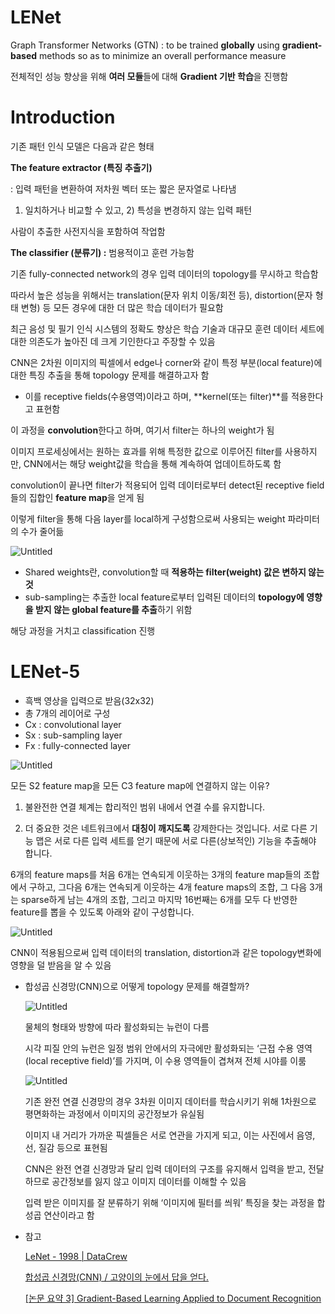 # LENet

Graph Transformer Networks (GTN) : to be trained **globally** using **gradient-based** methods so as to minimize an overall performance measure

전체적인 성능 향상을 위해 **여러 모듈**들에 대해 **Gradient 기반 학습**을 진행함

# Introduction

기존 패턴 인식 모델은 다음과 같은 형태

**The feature extractor (특징 추출기)**

: 입력 패턴을 변환하여 저차원 벡터 또는 짧은 문자열로 나타냄

1) 일치하거나 비교할 수 있고,  2) 특성을 변경하지 않는 입력 패턴

사람이 추출한 사전지식을 포함하여 작업함

**The classifier (분류기) :** 범용적이고 훈련 가능함

기존 fully-connected network의 경우 입력 데이터의 topology를 무시하고 학습함

따라서 높은 성능을 위해서는 translation(문자 위치 이동/회전 등), distortion(문자 형태 변형) 등 모든 경우에 대한 더 많은 학습 데이터가 필요함 

최근 음성 및 필기 인식 시스템의 정확도 향상은 학습 기술과 대규모 훈련 데이터 세트에 대한 의존도가 높아진 데 크게 기인한다고 주장할 수 있음

CNN은 2차원 이미지의 픽셀에서 edge나 corner와 같이 특정 부분(local feature)에 대한 특징 추출을 통해 topology 문제를 해결하고자 함

- 이를 receptive fields(수용영역)이라고 하며, **kernel(또는 filter)**를 적용한다고 표현함

이 과정을 **convolution**한다고 하며, 여기서 filter는 하나의 weight가 됨

이미지 프로세싱에서는 원하는 효과를 위해 특정한 값으로 이루어진 filter를 사용하지만, CNN에서는 해당 weight값을 학습을 통해 계속하여 업데이트하도록 함

convolution이 끝나면 filter가 적용되어 입력 데이터로부터 detect된 receptive field들의 집합인 **feature map**을 얻게 됨

이렇게 filter을 통해  다음 layer를 local하게 구성함으로써 사용되는 weight 파라미터의 수가 줄어듦

![Untitled](https://s3-us-west-2.amazonaws.com/secure.notion-static.com/7b89faf0-c3d9-4763-987a-3a6d9b84251e/Untitled.png)

- Shared weights란, convolution할 때 **적용하는 filter(weight) 값은 변하지 않는 것**
- sub-sampling는 추출한 local feature로부터 입력된 데이터의 **topology에 영향을 받지 않는 global feature를 추출**하기 위함

해당 과정을 거치고 classification 진행

# LENet-5

- 흑백 영상을 입력으로 받음(32x32)
- 총 7개의 레이어로 구성
- Cx : convolutional layer
- Sx : sub-sampling layer
- Fx : fully-connected layer

![Untitled](https://s3-us-west-2.amazonaws.com/secure.notion-static.com/38ab4254-3219-4f0f-a657-4c5c0ef833c9/Untitled.png)

모든 S2 feature map을 모든 C3 feature map에 연결하지 않는 이유? 

1) 불완전한 연결 체계는 합리적인 범위 내에서 연결 수를 유지합니다. 

2) 더 중요한 것은 네트워크에서 **대칭이 깨지도록** 강제한다는 것입니다. 서로 다른 기능 맵은 서로 다른 입력 세트를 얻기 때문에 서로 다른(상보적인) 기능을 추출해야 합니다.

6개의 feature maps를 처음 6개는 연속되게 이웃하는 3개의 feature map들의 조합에서 구하고, 그다음 6개는 연속되게 이웃하는 4개 feature maps의 조합, 그 다음 3개는 sparse하게 남는 4개의 조합, 그리고 마지막 16번째는 6개를 모두 다 반영한 feature를 뽑을 수 있도록 아래와 같이 구성합니다.

![Untitled](https://s3-us-west-2.amazonaws.com/secure.notion-static.com/805533c4-fa3b-4097-a2d5-8045231058ab/Untitled.png)

CNN이 적용됨으로써 입력 데이터의 translation, distortion과 같은 topology변화에 영향을 덜 받음을 알 수 있음

- 합성곱 신경망(CNN)으로 어떻게 topology 문제를 해결할까?
    
    ![Untitled](https://s3-us-west-2.amazonaws.com/secure.notion-static.com/d0b714a6-6898-4866-bd8e-1229141da217/Untitled.png)
    
    물체의 형태와 방향에 따라 활성화되는 뉴런이 다름
    
    시각 피질 안의 뉴런은 일정 범위 안에서의 자극에만 활성화되는 ‘근접 수용 영역(local receptive field)’를 가지며, 이 수용 영역들이 겹쳐져 전체 시야를 이룸
    
    ![Untitled](https://s3-us-west-2.amazonaws.com/secure.notion-static.com/6765b9e8-23b1-48a6-a41c-54ef3e201927/Untitled.png)
    
    기존 완전 연결 신경망의 경우 3차원 이미지 데이터를 학습시키기 위해 1차원으로 평면화하는 과정에서 이미지의 공간정보가 유실됨
    
    이미지 내 거리가 가까운 픽셀들은 서로 연관을 가지게 되고, 이는 사진에서 음영, 선, 질감 등으로 표현됨
    
    CNN은 완전 연결 신경망과 달리 입력 데이터의 구조를 유지해서 입력을 받고, 전달하므로 공간정보를 잃지 않고 이미지 데이터를 이해할 수 있음
    
    입력 받은 이미지를 잘 분류하기 위해 ‘이미지에 필터를 씌워’ 특징을 찾는 과정을 합성곱 연산이라고 함
    

- 참고
    
    [LeNet - 1998 | DataCrew](https://datacrew.tech/lenet/)
    
    [합성곱 신경망(CNN) / 고양이의 눈에서 답을 얻다.](https://ardino.tistory.com/38)
    
    [[논문 요약 3] Gradient-Based Learning Applied to Document Recognition](https://arclab.tistory.com/150)
